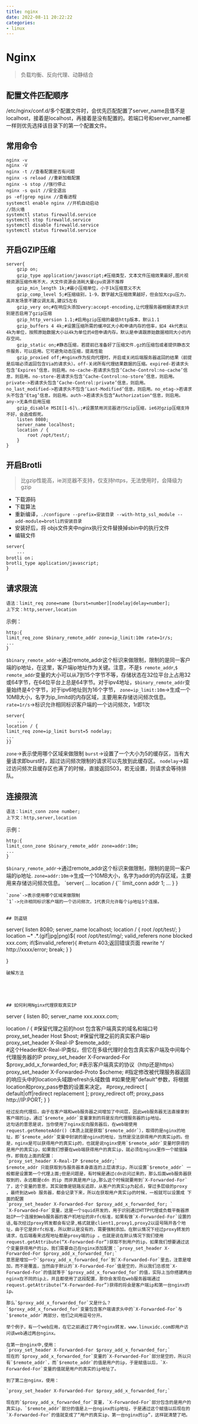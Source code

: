 ```yaml
---
title: nginx
date: 2022-08-11 20:22:22
categories:
- linux
---
```


# Nginx
>负载均衡、反向代理、动静结合
## 配置文件匹配顺序
/etc/nginx/conf.d/多个配置文件时，会优先匹配配置了server_name且值不是localhost，接着是localhost，再接着是没有配置的。若端口号和server_name都一样则优先选择该目录下的第一个配置文件。
## 常用命令
```
nginx -v
nginx -V
nginx -t //查看配置是否有问题
nginx -s reload //重新加载配置
nginx -s stop //强行停止
nginx -s quit //安全退出
ps -ef|grep nginx //查看进程
systemctl enable nginx //开机自动启动
//防火墙
systemctl status firewalld.service
systemctl stop firewalld.service
systemctl disable firewalld.service
systemctl status firewalld.service
```

## 开启GZIP压缩
```
server{
    gzip on;
    gzip_type application/javascript;#压缩类型，文本文件压缩效果最好,图片视频资源压缩作用不大，大文件资源会消耗大量cpu资源不推荐
    gzip_min_length 1k;#最小压缩单位，小于1k压缩意义不大
    gzip_comp_level 5;#压缩级别，1-9，数字越大压缩效果越好，但会加大cpu压力，高并发场景不建议调太高,建议5左右
    gzip_very on;#在响应头添加very:accept-encoding,让代理服务器根据请求头识别是否启用了gzip压缩
    gzip_http_version 1.1;#启用gzip压缩的最低http版本，默认1.1
    gzip_buffers 4 4k;#设置压缩所需的缓冲区大小和申请内存的倍率，如4 4k代表以4k为单位，按照原始数据大小以4k为单位的4倍申请内存。默认是申请跟原始数据相同大小的内存空间。
    gzip_static on;#静态压缩，若提前已准备好了压缩文件.gz的压缩包或者提供静态文件服务，可以启用。它可避免动态压缩，提高性能
    gzip_proxied off;#nginx作为反向代理时，开启或关闭后端服务器返回的结果（前提是后端必须返回包含Via的请求头）。off-关闭所有代理结果数据的压缩。expired-若请求头包含‘Expires’信息，则启用。no-cache-若请求头包含‘Cache-Control:no-cache’信息，则启用。no-store-若请求头包含‘Cache-Control:no-store’信息，则启用。private->若请求头包含‘Cache-Control:private’信息，则启用。no_last_modified->若请求头不包含‘Last-Modified’信息，则启用。no_etag->若请求头不包含‘Etag’信息，则启用。auth->若请求头包含“Authorization"信息，则启用。any->无条件启用压缩
    gzip_disable MSIE[1-6]\.;#设置禁用浏览器进行Gzip压缩，ie6对gzip压缩支持不好，会造成假死。
    listen 8080;
    server_name localhost;
    location / {
        root /opt/test/;
    }
}
```

## 开启Brotli
>比gzip性能高，ie浏览器不支持，仅支持https，无法使用时，会降级为gzip
- 下载源码
- 下载算法
- 重新编译，`./configure --prefix=安装目录 --with-http_ssl_module --add-module=brotli的安装目录`
- 安装好后，将 objs文件夹中nginx执行文件替换掉sbin中的执行文件
- 编辑文件
```
server{
    ...
brotli on；
brotli_type application/javascript;
}
```

## 请求限流
```
语法：limit_req zone=name [burst=number][nodelay|delay=number];
上下文：http,server,location
```  

示例：
```
http:{
limit_req_zone $binary_remote_addr zone=ip_limit:10m rate=1r/s;
...
}
```
`$binary_remote_addr`->通过remote_addr这个标识来做限制，限制的是同一客户端的ip地址，在这里，客户端ip地址作为关键。注意，不是`$ remote_addr`,`$ remote_addr`变量的大小可以从7到15个字节不等，存储状态在32位平台上占用32或64字节，在64位平台上总是64字节。对于ipv4地址，`$binary_remote_addr`变量始终是4个字节，对于ipv6地址则为16个字节，
`zone=ip_limit:10m`->生成一个10MB大小，名字为ip_limitd的内存区域，主要用来存储访问频次信息。
`rate=1r/s`->标识允许相同标识客户端的一个访问频次，1r即1次
```
server{
    ...
location / {
limit_req zone=ip_limit burst=5 nodelay;
...
}}
```
`zone`->表示使用哪个区域来做限制
`burst`->设置了一个大小为5的缓存区，当有大量请求即burst时，超过访问频次限制的请求可以先放到此缓存区。
`nodelay`->超过访问频次且缓存区也满了的时候，直接返回503，若无设置，则请求会等待排队。

## 连接限流
```
语法：limit_conn zone number;
上下文：http,server,location
```  

示例：
```
http:{
limit_conn_zone $binary_remote_addr zone=addr:10m;
...
}
```
`$binary_remote_addr`->通过remote_addr这个标识来做限制，限制的是同一客户端的ip地址.
`zone=addr:10m`->生成一个10MB大小，名字为addr的内存区域，主要用来存储访问频次信息。
`server{
    ...
location / {``
limit_conn addr 1;
...
}
}
```
`zone`->表示使用哪个区域来做限制
`1`->允许相同标识客户端的一个访问频次，1代表只允许每个ip地址1个连接。


## 防盗链
```
server{
    listen 8080;
    server_name localhost;
    location / {
        root /opt/test/;
    }
    location ~* .*\.(gif|jpg|png)${
        root /opt/test/img/;
        valid_referers none blocked xxx.com;
        if($invalid_referer){
            #return 403;返回错误页面
            rewrite ^/ http://xxxx/error;
            break;
        }
    }

}
```
破解方法
```
<header>
<meta name="referrer" content='no-referrer' />
</header>

```

## 如何利用Nginx代理获取真实IP
```
server {
   listen 80;
   server_name xxx.xxxx.com;
  
   location / {
       #保留代理之前的host 包含客户端真实的域名和端口号
       proxy_set_header    Host  $host; 
       #保留代理之前的真实客户端ip
       proxy_set_header    X-Real-IP  $remote_addr;  
       #这个Header和X-Real-IP类似，但它在多级代理时会包含真实客户端及中间每个代理服务器的IP
       proxy_set_header    X-Forwarded-For  $proxy_add_x_forwarded_for;
       #表示客户端真实的协议（http还是https）
       proxy_set_header X-Forwarded-Proto $scheme;
       #指定修改被代理服务器返回的响应头中的location头域跟refresh头域数值
       #如果使用"default"参数，将根据location和proxy_pass参数的设置来决定。
       #proxy_redirect [ default|off|redirect replacement ];
       proxy_redirect off;
       proxy_pass http://IP:PORT;
   }
}
```
经过反向代理后，由于在客户端和web服务器之间增加了中间层，因此web服务器无法直接拿到客户端的ip，通过`$remote_addr`变量拿到的将是反向代理服务器的ip地址。
这句话的意思是说，当你使用了nginx反向服务器后，在web端使用request.getRemoteAddr()（本质上就是获取`$remote_addr`），取得的是nginx的地址，即`$remote_addr`变量中封装的是nginx的地址，当然是没法获得用户的真实ip的。但是，nginx是可以获得用户的真实ip的，也就是说nginx使用`$remote_addr`变量时获得的是用户的真实ip，如果我们想要在web端获得用户的真实ip，就必须在nginx里作一个赋值操作，即我在上面的配置：
`proxy_set_header X-Real-IP $remote_addr;`
$remote_addr 只能获取到与服务器本身直连的上层请求ip，所以设置`$remote_addr` 一般都是设置第一个代理上面;但是问题是，有时候是通过cdn访问过来的，那么后面web服务器获取到的，永远都是cdn 的ip 而非真是用户ip,那么这个时候就要用到`X-Forwarded-For` 了，这个变量的意思，其实就像是链路反追踪，从客户的真实ip为起点，穿过多层级的proxy ，最终到达web 服务器，都会记录下来，所以在获取用户真实ip的时候，一般就可以设置成 下面的配置
`proxy_set_header X-Forwarded-For $proxy_add_x_forwarded_for; `
`X-Forwarded-For`变量，这是一个squid开发的，用于识别通过HTTP代理或负载平衡器原始IP一个连接到Web服务器的客户机地址的非rfc标准，如果有做`X-Forwarded-For`设置的话,每次经过proxy转发都会有记录,格式就是client1,proxy1,proxy2以逗号隔开各个地址，由于它是非rfc标准，所以默认是没有的，需要强制添加。在默认情况下经过proxy转发的请求，在后端看来远程地址都是proxy端的ip 。也就是说在默认情况下我们使用request.getAttribute(“X-Forwarded-For”)获取不到用户的ip，如果我们想要通过这个变量获得用户的ip，我们需要自己在nginx添加配置：`proxy_set_header X-Forwarded-For $proxy_add_x_forwarded_for;`
意思是增加一个`$proxy_add_x_forwarded_for`到`X-Forwarded-For`里去，注意是增加，而不是覆盖，当然由于默认的`X-Forwarded-For`值是空的，所以我们总感觉`X-Forwarded-For`的值就等于`$proxy_add_x_forwarded_for`的值，实际上当你搭建两台nginx在不同的ip上，并且都使用了这段配置，那你会发现在web服务器端通过request.getAttribute(“X-Forwarded-For”)获得的将会是客户端ip和第一台nginx的ip。

那么`$proxy_add_x_forwarded_for`又是什么？
`$proxy_add_x_forwarded_for`变量包含客户端请求头中的`X-Forwarded-For`与`$remote_addr`两部分，他们之间用逗号分开。

举个例子，有一个web应用，在它之前通过了两个nginx转发，www.linuxidc.com即用户访问该web通过两台nginx。

在第一台nginx中,使用：
`proxy_set_header X-Forwarded-For $proxy_add_x_forwarded_for;`
现在的`$proxy_add_x_forwarded_for`变量的`X-Forwarded-For`部分是空的，所以只有`$remote_addr`，而`$remote_addr`的值是用户的ip，于是赋值以后，`X-Forwarded-For`变量的值就是用户的真实的ip地址了。

到了第二台nginx，使用：

`proxy_set_header X-Forwarded-For $proxy_add_x_forwarded_for;`

现在的`$proxy_add_x_forwarded_for`变量，`X-Forwarded-For`部分包含的是用户的真实ip，`$remote_addr`部分的值是上一台nginx的ip地址，于是通过这个赋值以后现在的`X-Forwarded-For`的值就变成了“用户的真实ip，第一台nginx的ip”，这样就清楚了吧。